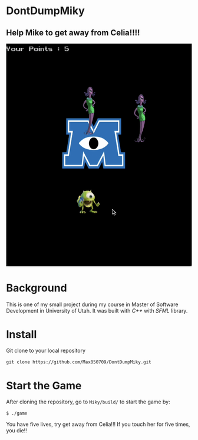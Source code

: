 # DontDumpMiky
## Help Mike to get away from Celia!!!!

![This is an image](https://github.com/Max850709/DontDumpMiky/blob/main/pic1.gif?raw=true)

# Background
This is one of my small project during my course in Master of Software Development in University of Utah.
It was built with _C++_ with _SFML_ library.

# Install
Git clone to your local repository
```
git clone https://github.com/Max850709/DontDumpMiky.git
```

# Start the Game
After cloning the repository, go to `Miky/build/` to start the game by:
```
$ ./game
```

You have five lives, try get away from Celia!!! If you touch her for five times, you die!!
